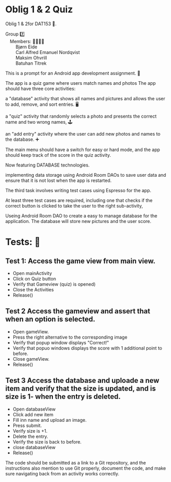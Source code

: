 # Oblig 1 & 2 Quiz

Oblig 1 & 2for DAT153 📱. 

Group 7️⃣
<br />&emsp;Members: 👨‍👨‍👧‍👧
<br />&emsp;&emsp;        Bjørn Eide
<br />&emsp;&emsp;        Carl Alfred Emanuel Nordqvist
<br />&emsp;&emsp;        Maksim Ohvrill
<br />&emsp;&emsp;        Batuhan Titrek

This is a prompt for an Android app development assignment. 📳  

The app is a quiz game where users match names and photos
 The app should have three core activities:
 
 a "database" activity that shows all names and pictures and allows the user to add, remove, and sort entries. 🖥
 
 a "quiz" activity that randomly selects a photo and presents the correct name and two wrong names, 🕹
 
 an "add entry" activity where the user can add new photos and names to the database. ➕
 
 The main menu should have a switch for easy or hard mode, and the app should keep track of the score in the quiz activity.
 
 Now featuring DATABASE technologies.
 
 implementing data storage using Android Room DAOs to save user data and ensure that it is not lost when the app is restarted.
 
 The third task involves writing test cases using Espresso for the app. 
 
 At least three test cases are required, including one that checks if the correct button is clicked to take the user to the right sub-activity,
 
 Useing Android Room DAO to create a easy to manage database for the application.
 The database will store new pictures and the user score.
 
# Tests: 🧪
## Test 1: Access the game view from main view.
 - Open mainActivity
 - Click on Quiz button
 - Verify that Gameview (quiz) is opened)
 - Close the Activities
 - Release()
 
## Test 2  Access the gameview and assert that when an option is selected.
 - Open gameView.
 - Press the right alternative to the corresponding image
 - Verify that popup window displays "Correct!"
 - Verify that popuo windows displays the score with 1 additional point to before.
 - Close gameView.
 - Release()
 
 ## Test 3 Access the database and uploade a new item and verify that the size is updated, and is size is 1- when the entry is deleted.
 - Open databaseView
 - Click add new item
 - Fill inn name and upload an image.
 - Press submit.
 - Verify size is +1.
 - Delete the entry.
 - Verify the size is back to before.
 - close databaseView
 - Release()

 The code should be submitted as a link to a Git repository, and the instructions also mention to use Git properly, document the code, and make sure 
 navigating back from an activity works correctly.

